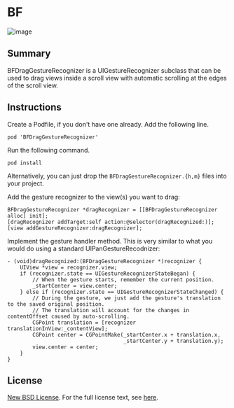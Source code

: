# BF

![image](http://i.imgur.com/lfkzvgY.gif)


Summary
-------

BFDragGestureRecognizer is a UIGestureRecognizer subclass that can be used to drag views inside a scroll view with automatic scrolling at the edges of the scroll view.

Instructions
------------

Create a Podfile, if you don't have one already. Add the following line.

    pod 'BFDragGestureRecognizer'
    
Run the following command.

    pod install
    
Alternatively, you can just drop the `BFDragGestureRecognizer.{h,m}` files into your project.

Add the gesture recognizer to the view(s) you want to drag:

	BFDragGestureRecognizer *dragRecognizer = [[BFDragGestureRecognizer alloc] init];
    [dragRecognizer addTarget:self action:@selector(dragRecognized:)];
    [view addGestureRecognizer:dragRecognizer];
    
Implement the gesture handler method. This is very similar to what you would do using a standard UIPanGestureRecodnizer:

	- (void)dragRecognized:(BFDragGestureRecognizer *)recognizer {
	    UIView *view = recognizer.view;
	    if (recognizer.state == UIGestureRecognizerStateBegan) {
	        // When the gesture starts, remember the current position.
	        _startCenter = view.center;
	    } else if (recognizer.state == UIGestureRecognizerStateChanged) {
	        // During the gesture, we just add the gesture's translation to the saved original position.
	        // The translation will account for the changes in contentOffset caused by auto-scrolling.
	        CGPoint translation = [recognizer translationInView:_contentView];
	        CGPoint center = CGPointMake(_startCenter.x + translation.x, 
	        							 _startCenter.y + translation.y);
	        view.center = center;
	    } 
	}
    


License
-------

[New BSD License](http://en.wikipedia.org/wiki/BSD_licenses). For the full license text, see [here](https://raw.github.com/DrummerB/BFDragGestureRecognizer/master/LICENSE).
